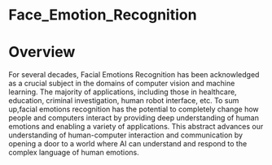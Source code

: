 # Face_Emotion_Recognition
# Overview
For several decades, Facial Emotions Recognition has been acknowledged as a crucial subject in the 
domains of computer vision and machine learning. The majority of applications, including those in 
healthcare, education, criminal investigation, human robot interface, etc. To sum up,facial emotions 
recognition has the potential to completely change how people and computers interact by providing 
deep understanding of human emotions and enabling a variety of applications. This abstract advances 
our understanding of human-computer interaction and communication by opening a door to a world 
where AI can understand and respond to the complex language of human emotions.
